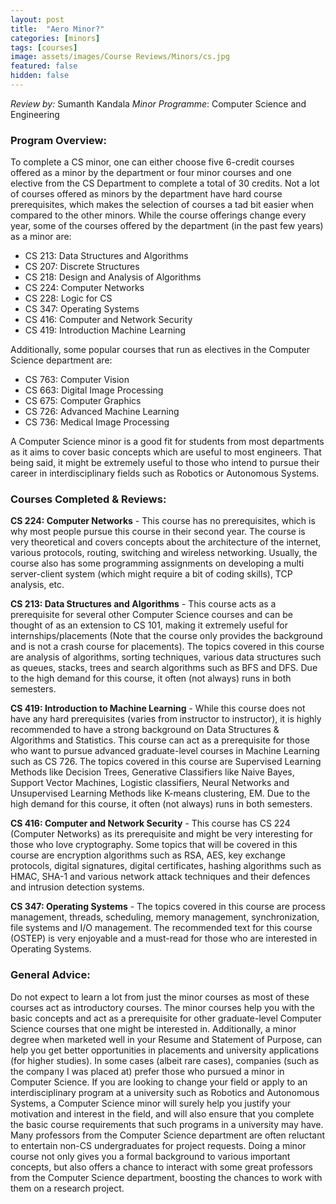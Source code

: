 ```yaml
---
layout: post
title:  "Aero Minor?"
categories: [minors]
tags: [courses]
image: assets/images/Course Reviews/Minors/cs.jpg
featured: false
hidden: false
---
```


*Review by:* Sumanth Kandala 
*Minor Programme*: Computer Science and Engineering

### Program Overview: 
To complete a CS minor, one can either choose five 6-credit courses offered as a minor by the department or four minor courses and one elective from the CS Department to complete a total of 30 credits. Not a lot of courses offered as minors by the department have hard course prerequisites, which makes the selection of courses a tad bit easier when compared to the other minors. While the course offerings change every year, some of the courses offered by the department (in the past few years) as a minor are:

* CS 213: Data Structures and Algorithms
* CS 207: Discrete Structures
* CS 218: Design and Analysis of Algorithms
* CS 224: Computer Networks
* CS 228: Logic for CS
* CS 347: Operating Systems
* CS 416: Computer and Network Security
* CS 419: Introduction Machine Learning

Additionally, some popular courses that run as electives in the Computer Science department are: 

* CS 763:  Computer Vision
* CS 663: Digital Image Processing
* CS 675: Computer Graphics
* CS 726: Advanced Machine Learning
* CS 736: Medical Image Processing

A Computer Science minor is a good fit for students from most departments as it aims to cover basic concepts which are useful to most engineers. That being said, it might be extremely useful to those who intend to pursue their career in interdisciplinary fields such as Robotics or Autonomous Systems.

### Courses Completed & Reviews: 

**CS 224: Computer Networks** - This course has no prerequisites, which is why most people pursue this course in their second year. The course is very theoretical and covers concepts about the architecture of the internet, various protocols, routing, switching and wireless networking. Usually, the course also has some programming assignments on developing a multi server-client system (which might require a bit of coding skills), TCP analysis, etc. 

**CS 213: Data Structures and Algorithms** - This course acts as a prerequisite for several other Computer Science courses and can be thought of as an extension to CS 101, making it extremely useful for internships/placements (Note that the course only provides the background and is not a crash course for placements). The topics covered in this course are analysis of algorithms, sorting techniques, various data structures such as queues, stacks, trees and search algorithms such as BFS and DFS. Due to the high demand for this course, it often (not always) runs in both semesters.

**CS 419: Introduction to Machine Learning** - While this course does not have any hard prerequisites (varies from instructor to instructor), it is highly recommended to have a strong background on Data Structures & Algorithms and Statistics. This course can act as a prerequisite for those who want to pursue advanced graduate-level courses in Machine Learning such as CS 726. The topics covered in this course are Supervised Learning Methods like Decision Trees, Generative Classifiers like Naive Bayes, Support Vector Machines, Logistic classifiers, Neural Networks and Unsupervised Learning Methods like K-means clustering, EM. Due to the high demand for this course, it often (not always) runs in both semesters.

**CS 416: Computer and Network Security** - This course has CS 224 (Computer Networks) as its prerequisite and might be very interesting for those who love cryptography. Some topics that will be covered in this course are encryption algorithms such as RSA, AES, key exchange protocols, digital signatures, digital certificates, hashing algorithms such as HMAC, SHA-1 and various network attack techniques and their defences and intrusion detection systems. 

**CS 347: Operating Systems** - The topics covered in this course are process management, threads, scheduling, memory management, synchronization, file systems and I/O management. The recommended text for this course (OSTEP) is very enjoyable and a must-read for those who are interested in Operating Systems.

### General Advice: 
Do not expect to learn a lot from just the minor courses as most of these courses act as introductory courses. The minor courses help you with the basic concepts and act as a prerequisite for other graduate-level Computer Science courses that one might be interested in. Additionally, a minor degree when marketed well in your Resume and Statement of Purpose, can help you get better opportunities in placements and university applications (for higher studies). In some cases (albeit rare cases), companies (such as the company I was placed at) prefer those who pursued a minor in Computer Science. If you are looking to change your field or apply to an interdisciplinary program at a university such as Robotics and Autonomous Systems, a Computer Science minor will surely help you justify your motivation and interest in the field, and will also ensure that you complete the basic course requirements that such programs in a university may have. Many professors from the Computer Science department are often reluctant to entertain non-CS undergraduates for project requests. Doing a minor course not only gives you a formal background to various important concepts, but also offers a chance to interact with some great professors from the Computer Science department, boosting the chances to work with them on a research project. 
 
